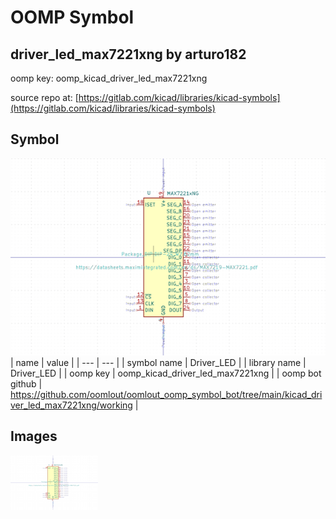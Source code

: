 # OOMP Symbol  
## driver_led_max7221xng  by arturo182  
  
oomp key: oomp_kicad_driver_led_max7221xng  
  
source repo at: [https://gitlab.com/kicad/libraries/kicad-symbols](https://gitlab.com/kicad/libraries/kicad-symbols)  
## Symbol  
  
[![working.png](working_600.png)](working.png)  
| name | value | 
| --- | --- | 
| symbol name | Driver_LED | 
| library name | Driver_LED | 
| oomp key | oomp_kicad_driver_led_max7221xng | 
| oomp bot github | https://github.com/oomlout/oomlout_oomp_symbol_bot/tree/main/kicad_driver_led_max7221xng/working | 
## Images  
  
[![working.png](working_140.png)](working.png)  
